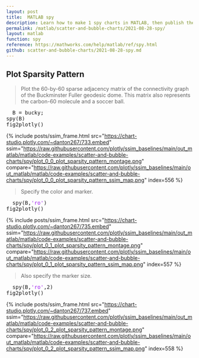 ```yaml
---
layout: post
title:  MATLAB spy
description: Learn how to make 1 spy charts in MATLAB, then publish them to the Web with Plotly.
permalink: /matlab/scatter-and-bubble-charts/2021-08-28-spy/
layout: matlab
function: spy
reference: https://mathworks.com/help/matlab/ref/spy.html
github: scatter-and-bubble-charts/2021-08-28-spy.md
---
```


## Plot Sparsity Pattern

> Plot the 60-by-60 sparse adjacency matrix of the connectivity graph of the Buckminster Fuller geodesic dome. This matrix also represents the carbon-60 molecule and a soccer ball.

<pre class="mcode">
  B = bucky;
spy(B)
fig2plotly()
</pre>

{% include posts/ssim_frame.html 
  src="https://chart-studio.plotly.com/~danton267/733.embed" 
  ssim="https://raw.githubusercontent.com/plotly/ssim_baselines/main/out_matlab/matlab/code-examples/scatter-and-bubble-charts/spy/plot_0_0_plot_sparsity_pattern_montage.png" 
  compare="https://raw.githubusercontent.com/plotly/ssim_baselines/main/out_matlab/matlab/code-examples/scatter-and-bubble-charts/spy/plot_0_0_plot_sparsity_pattern_ssim_map.png" 
  index=556
%}

> Specify the color and marker.

<pre class="mcode">
  spy(B,<span style='color:#A020F0'>'ro'</span>)
fig2plotly()
</pre>

{% include posts/ssim_frame.html 
  src="https://chart-studio.plotly.com/~danton267/735.embed" 
  ssim="https://raw.githubusercontent.com/plotly/ssim_baselines/main/out_matlab/matlab/code-examples/scatter-and-bubble-charts/spy/plot_0_1_plot_sparsity_pattern_montage.png" 
  compare="https://raw.githubusercontent.com/plotly/ssim_baselines/main/out_matlab/matlab/code-examples/scatter-and-bubble-charts/spy/plot_0_1_plot_sparsity_pattern_ssim_map.png" 
  index=557
%}

> Also specify the marker size.

<pre class="mcode">
  spy(B,<span style='color:#A020F0'>'ro'</span>,2)
fig2plotly()
</pre>

{% include posts/ssim_frame.html 
  src="https://chart-studio.plotly.com/~danton267/737.embed" 
  ssim="https://raw.githubusercontent.com/plotly/ssim_baselines/main/out_matlab/matlab/code-examples/scatter-and-bubble-charts/spy/plot_0_2_plot_sparsity_pattern_montage.png" 
  compare="https://raw.githubusercontent.com/plotly/ssim_baselines/main/out_matlab/matlab/code-examples/scatter-and-bubble-charts/spy/plot_0_2_plot_sparsity_pattern_ssim_map.png" 
  index=558
%}



<!--------------------- EXAMPLE BREAK ------------------------->

